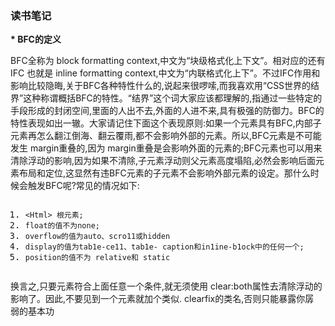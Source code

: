 <!DOCTYPE html> <html lang="zh"> <head><body><h3 id="h3-u8BFBu4E66u7B14u8BB0">读书笔记</h3><p><strong>* BFC的定义</strong></p> <p>BFC全称为 block formatting context,中文为“块级格式化上下文”。相对应的还有 IFC 也就是 inline formatting context,中文为“内联格式化上下”。不过IFC作用和影响比较隐晦,关于BFC各种特性什么的,说起来很啰嗦,而我喜欢用“CSS世界的结界”这种称谓概括BFC的特性。“结界”这个词大家应该都理解的,指通过一些特定的手段形成的封闭空间,里面的人出不去,外面的人进不来,具有极强的防御力。BFC的特性表现如出一辙。大家请记住下面这个表现原则:如果一个元素具有BFC,内部子元素再怎么翻江倒海、翻云覆雨,都不会影响外部的元素。所以,BFC元素是不可能发生 margin重叠的,因为 margin重叠是会影响外面的元素的;BFC元素也可以用来清除浮动的影响,因为如果不清除,子元素浮动则父元素高度塌陷,必然会影响后面元素布局和定位,这显然有违BFC元素的子元素不会影响外部元素的设定。那什么时候会触发BFC呢?常见的情况如下:</p> <pre class="prettyprint linenums prettyprinted" style=""><ol class="linenums"><li class="L0"><code><span class="tag">&lt;Html&gt;</span><span class="pln"> 根元素;</span></code></li><li class="L1"><code><span class="pln">float的值不为none;</span></code></li><li class="L2"><code><span class="pln">overflow的值为auto、scro11或hidden</span></code></li><li class="L3"><code><span class="pln">display的值为tab1e-ce11、tab1e- caption和in1ine-b1ock中的任何一个;</span></code></li><li class="L4"><code><span class="pln">position的值不为 relative和 static</span></code></li></ol></pre><p>换言之,只要元素符合上面任意一个条件,就无须使用 clear:both属性去清除浮动的<br>影响了。因此,不要见到一个元素就加个类似. clearfix的类名,否则只能暴露你孱<br>弱的基本功 </p></body> </html>
